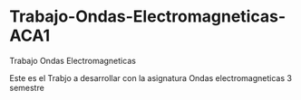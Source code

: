 # Trabajo-Ondas-Electromagneticas-ACA1
Trabajo Ondas Electromagneticas 

Este es el Trabjo a desarrollar con la asignatura Ondas electromagneticas  3 semestre 
